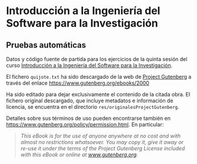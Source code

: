 # Introducción a la Ingeniería del Software para la Investigación

## Pruebas automáticas

Datos y código fuente de partida para los ejercicios de la quinta sesión del curso [Introducción a la Ingeniería del Software para la Investigación](https://cursosextraordinarios.unizar.es/curso/2024/introduccion-la-ingenieria-del-software-para-la-investigacion).

El fichero ``quijote.txt`` ha sido descargado de la web de
[Project Gutenberg](https://www.gutenberg.org/) a través del enlace https://www.gutenberg.org/ebooks/2000

Ha sido editado para dejar exclusivamente el
contenido de la citada obra. El fichero
original descargado, que incluye metadatos e información de
licencia, se encuentra en el directorio ``res/originalesProjectGutenberg``.

Detalles sobre sus términos de uso pueden encontrarse también en
https://www.gutenberg.org/policy/permission.html.
En particular:

> _This eBook is for the use of anyone anywhere at no cost and with
> almost no restrictions whatsoever. You may copy it, give it away or
> re-use it under the terms of the Project Gutenberg License included
> with this eBook or online at www.gutenberg.org._ 
